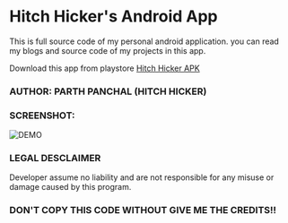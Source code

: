 # Hitch Hicker's Android App
This is full source code of my personal android application. you can read my blogs and source code of my projects in this app. 

Download this app from playstore [Hitch Hicker APK](https://play.google.com/store/apps/details?id=com.hitchhicker.hh&hl=en)


### AUTHOR: PARTH PANCHAL (HITCH HICKER)

### SCREENSHOT:
![DEMO](https://lh3.googleusercontent.com/mHM50EZ8_QQmdZmp3Ght0-Z8UQObaTc2kAnoDiCY2SSPJr6SL83v6A-Rj3wJ-7QKAyM=w1366-h667-rw)

### LEGAL DESCLAIMER
Developer assume no liability and are not responsible for any misuse or damage caused by this program.

### DON'T COPY THIS CODE WITHOUT GIVE ME THE CREDITS!!
